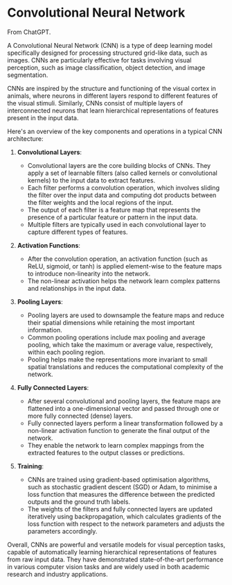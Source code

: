 # Convolutional Neural Network

From ChatGPT.

A Convolutional Neural Network (CNN) is a type of deep learning model specifically designed for processing structured grid-like data, such as images. CNNs are particularly effective for tasks involving visual perception, such as image classification, object detection, and image segmentation.

CNNs are inspired by the structure and functioning of the visual cortex in animals, where neurons in different layers respond to different features of the visual stimuli. Similarly, CNNs consist of multiple layers of interconnected neurons that learn hierarchical representations of features present in the input data.

Here's an overview of the key components and operations in a typical CNN architecture:

1. **Convolutional Layers**:
    - Convolutional layers are the core building blocks of CNNs. They apply a set of learnable filters (also called kernels or convolutional kernels) to the input data to extract features.
    - Each filter performs a convolution operation, which involves sliding the filter over the input data and computing dot products between the filter weights and the local regions of the input.
    - The output of each filter is a feature map that represents the presence of a particular feature or pattern in the input data.
    - Multiple filters are typically used in each convolutional layer to capture different types of features.

2. **Activation Functions**:
    - After the convolution operation, an activation function (such as ReLU, sigmoid, or tanh) is applied element-wise to the feature maps to introduce non-linearity into the network.
    - The non-linear activation helps the network learn complex patterns and relationships in the input data.

3. **Pooling Layers**:
    - Pooling layers are used to downsample the feature maps and reduce their spatial dimensions while retaining the most important information.
    - Common pooling operations include max pooling and average pooling, which take the maximum or average value, respectively, within each pooling region.
    - Pooling helps make the representations more invariant to small spatial translations and reduces the computational complexity of the network.

4. **Fully Connected Layers**:
    - After several convolutional and pooling layers, the feature maps are flattened into a one-dimensional vector and passed through one or more fully connected (dense) layers.
    - Fully connected layers perform a linear transformation followed by a non-linear activation function to generate the final output of the network.
    - They enable the network to learn complex mappings from the extracted features to the output classes or predictions.

5. **Training**:
    - CNNs are trained using gradient-based optimisation algorithms, such as stochastic gradient descent (SGD) or Adam, to minimise a loss function that measures the difference between the predicted outputs and the ground truth labels.
    - The weights of the filters and fully connected layers are updated iteratively using backpropagation, which calculates gradients of the loss function with respect to the network parameters and adjusts the parameters accordingly.

Overall, CNNs are powerful and versatile models for visual perception tasks, capable of automatically learning hierarchical representations of features from raw input data. They have demonstrated state-of-the-art performance in various computer vision tasks and are widely used in both academic research and industry applications.
